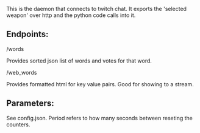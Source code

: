 This is the daemon that connects to twitch chat.
It exports the 'selected weapon' over http and the python code calls into it.



Endpoints:
----------

/words

Provides sorted json list of words and votes for that word.

/web_words

Provides formatted html for key value pairs. Good for showing to a stream.


Parameters:
-----------

See config.json. Period refers to how many seconds between reseting the counters.
